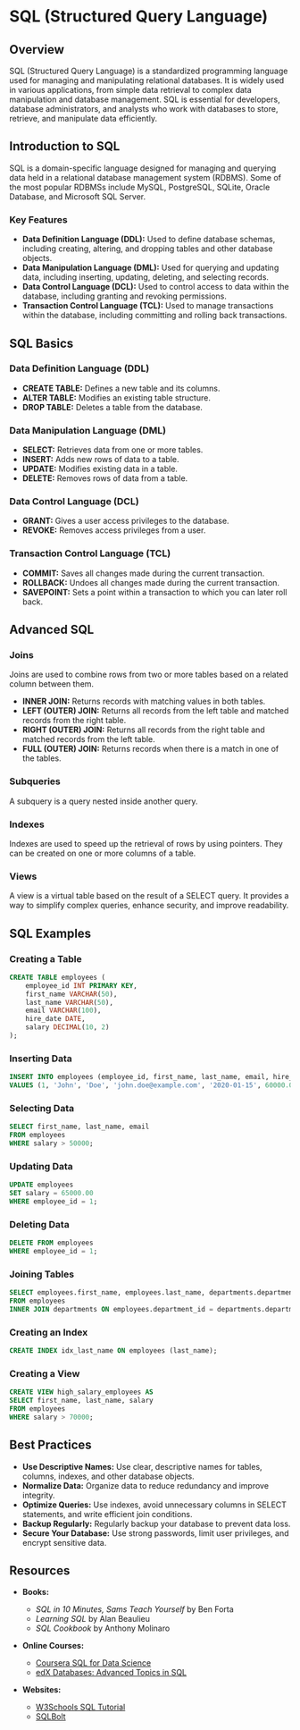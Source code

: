 # SQL (Structured Query Language)

## Overview

SQL (Structured Query Language) is a standardized programming language used for managing and manipulating relational databases. It is widely used in various applications, from simple data retrieval to complex data manipulation and database management. SQL is essential for developers, database administrators, and analysts who work with databases to store, retrieve, and manipulate data efficiently.

## Introduction to SQL

SQL is a domain-specific language designed for managing and querying data held in a relational database management system (RDBMS). Some of the most popular RDBMSs include MySQL, PostgreSQL, SQLite, Oracle Database, and Microsoft SQL Server.

### Key Features

- **Data Definition Language (DDL):** Used to define database schemas, including creating, altering, and dropping tables and other database objects.
- **Data Manipulation Language (DML):** Used for querying and updating data, including inserting, updating, deleting, and selecting records.
- **Data Control Language (DCL):** Used to control access to data within the database, including granting and revoking permissions.
- **Transaction Control Language (TCL):** Used to manage transactions within the database, including committing and rolling back transactions.

## SQL Basics

### Data Definition Language (DDL)

- **CREATE TABLE:** Defines a new table and its columns.
- **ALTER TABLE:** Modifies an existing table structure.
- **DROP TABLE:** Deletes a table from the database.

### Data Manipulation Language (DML)

- **SELECT:** Retrieves data from one or more tables.
- **INSERT:** Adds new rows of data to a table.
- **UPDATE:** Modifies existing data in a table.
- **DELETE:** Removes rows of data from a table.

### Data Control Language (DCL)

- **GRANT:** Gives a user access privileges to the database.
- **REVOKE:** Removes access privileges from a user.

### Transaction Control Language (TCL)

- **COMMIT:** Saves all changes made during the current transaction.
- **ROLLBACK:** Undoes all changes made during the current transaction.
- **SAVEPOINT:** Sets a point within a transaction to which you can later roll back.

## Advanced SQL

### Joins

Joins are used to combine rows from two or more tables based on a related column between them.

- **INNER JOIN:** Returns records with matching values in both tables.
- **LEFT (OUTER) JOIN:** Returns all records from the left table and matched records from the right table.
- **RIGHT (OUTER) JOIN:** Returns all records from the right table and matched records from the left table.
- **FULL (OUTER) JOIN:** Returns records when there is a match in one of the tables.

### Subqueries

A subquery is a query nested inside another query.

### Indexes

Indexes are used to speed up the retrieval of rows by using pointers. They can be created on one or more columns of a table.

### Views

A view is a virtual table based on the result of a SELECT query. It provides a way to simplify complex queries, enhance security, and improve readability.

## SQL Examples

### Creating a Table

```sql
CREATE TABLE employees (
    employee_id INT PRIMARY KEY,
    first_name VARCHAR(50),
    last_name VARCHAR(50),
    email VARCHAR(100),
    hire_date DATE,
    salary DECIMAL(10, 2)
);
```

### Inserting Data

```sql
INSERT INTO employees (employee_id, first_name, last_name, email, hire_date, salary)
VALUES (1, 'John', 'Doe', 'john.doe@example.com', '2020-01-15', 60000.00);
```

### Selecting Data

```sql
SELECT first_name, last_name, email
FROM employees
WHERE salary > 50000;
```

### Updating Data

```sql
UPDATE employees
SET salary = 65000.00
WHERE employee_id = 1;
```

### Deleting Data

```sql
DELETE FROM employees
WHERE employee_id = 1;
```

### Joining Tables

```sql
SELECT employees.first_name, employees.last_name, departments.department_name
FROM employees
INNER JOIN departments ON employees.department_id = departments.department_id;
```

### Creating an Index

```sql
CREATE INDEX idx_last_name ON employees (last_name);
```

### Creating a View

```sql
CREATE VIEW high_salary_employees AS
SELECT first_name, last_name, salary
FROM employees
WHERE salary > 70000;
```

## Best Practices

- **Use Descriptive Names:** Use clear, descriptive names for tables, columns, indexes, and other database objects.
- **Normalize Data:** Organize data to reduce redundancy and improve integrity.
- **Optimize Queries:** Use indexes, avoid unnecessary columns in SELECT statements, and write efficient join conditions.
- **Backup Regularly:** Regularly backup your database to prevent data loss.
- **Secure Your Database:** Use strong passwords, limit user privileges, and encrypt sensitive data.

## Resources

- **Books:**

  - _SQL in 10 Minutes, Sams Teach Yourself_ by Ben Forta
  - _Learning SQL_ by Alan Beaulieu
  - _SQL Cookbook_ by Anthony Molinaro

- **Online Courses:**

  - [Coursera SQL for Data Science](https://www.coursera.org/learn/sql-for-data-science)
  - [edX Databases: Advanced Topics in SQL](https://www.edx.org/course/databases-advanced-topics-in-sql)

- **Websites:**
  - [W3Schools SQL Tutorial](https://www.w3schools.com/sql/)
  - [SQLBolt](https://sqlbolt.com/)
